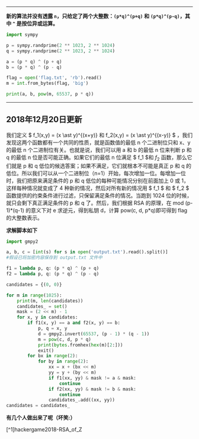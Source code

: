 * * *

**新的算法并没有透露 `n`，只给定了两个大整数：`(p*q)^(p+q)` 和 `(p*q)^(p-q)`，其中 `^` 是按位异或运算。**


```python
import sympy

p = sympy.randprime(2 ** 1023, 2 ** 1024)
q = sympy.randprime(2 ** 1023, 2 ** 1024)

a = (p * q) ^ (p + q)
b = (p * q) ^ (p - q)

flag = open('flag.txt', 'rb').read()
m = int.from_bytes(flag, 'big')

print(a, b, pow(m, 65537, p * q))

```



* * *

## 2018年12月20日更新

我们定义 $ f_1(x,y) = (x \ast y)^{(x+y)} 和 f_2(x,y) = (x \ast y)^{(x-y)} $ ，我们发现这两个函数都有一个共同的性质，就是函数值的最低 n 个二进制位只和 x、y 的最低 n 个二进制位有关。也就是说，我们可以用 a 和 b 的最低 n 位来判断 p 和 q 的最低 n 位是否可能正确。如果它们的最低 n 位满足 $ f_1 $和 $f_2$ 函数，那么它们就是 p 和 q 低位的候选答案；如果不满足，它们就根本不可能是真正 p 和 q 的低位。所以我们可以从一个二进制位（n=1）开始，每次增加一位。每增加一位时，我们把原来满足条件的 p 和 q 低位的每种可能情况分别在前面加上 0 或 1，这样每种情况就变成了 4 种新的情况，然后对所有新的情况用 $ f_1 $ 和 $ f_2 $ 函数提供的约束条件进行过滤，只保留满足条件的情况。当跑到 1024 位的时候，就只会剩下真正满足条件的 p 和 q 了。然后，我们根据 RSA 的原理，在 mod (p-1)\*(q-1) 的意义下对 e 求逆元，得到私钥 d，计算 pow(c, d, p\*q)即可得到 flag 的大整数表示。

**求解脚本如下**

```python
import gmpy2

a, b, c = [int(s) for s in open('output.txt').read().split()]
#假设已将加密内容保存到 output.txt 文件中

f1 = lambda p, q: (p * q) ^ (p + q)
f2 = lambda p, q: (p * q) ^ (p - q)

candidates = {(0, 0)}

for m in range(1025):
    print(m, len(candidates))
    candidates_ = set()
    mask = (2 << m) - 1
    for x, y in candidates:
        if f1(x, y) == a and f2(x, y) == b:
            p, q = x, y
            d = gmpy2.invert(65537, (p - 1) * (q - 1))
            m = pow(c, d, p * q)
            print(bytes.fromhex(hex(m)[2:]))
            exit()
        for bx in range(2):
            for by in range(2):
                xx = x + (bx << m)
                yy = y + (by << m)
                if f1(xx, yy) & mask != a & mask:
                    continue
                if f2(xx, yy) & mask != b & mask:
                    continue
                candidates_.add((xx, yy))
candidates = candidates_

```

**有几个人做出来了呢（坏笑:）**

[^1]hackergame2018-RSA_of_Z